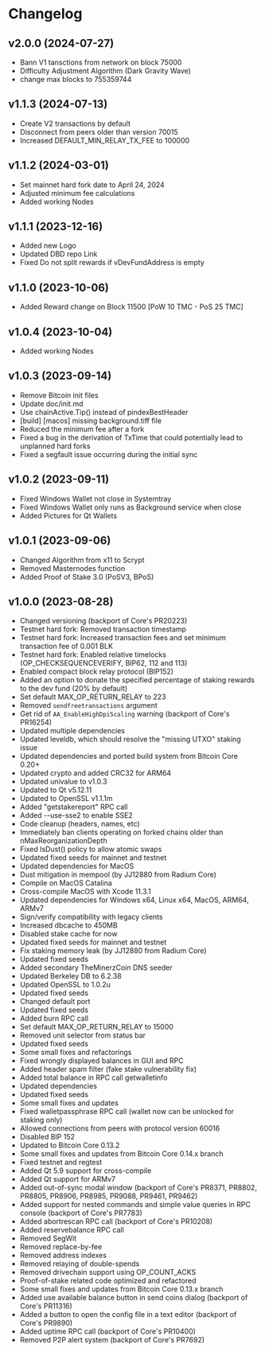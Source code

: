 # Changelog

## v2.0.0 (2024-07-27)

- Bann V1 tansctions from network on block 75000
- Difficulty Adjustment Algorithm (Dark Gravity Wave)
- change max blocks to 755359744


## v1.1.3 (2024-07-13)

- Create V2 transactions by default
- Disconnect from peers older than version 70015
- Increased DEFAULT_MIN_RELAY_TX_FEE to 100000

## v1.1.2 (2024-03-01)
- Set mainnet hard fork date to April 24, 2024
- Adjusted minimum fee calculations
- Added working Nodes

## v1.1.1 (2023-12-16)
- Added new Logo
- Updated DBD repo Link
- Fixed Do not split rewards if vDevFundAddress is empty

## v1.1.0 (2023-10-06)
- Added Reward change on Block 11500 [PoW 10 TMC - PoS 25 TMC]

## v1.0.4 (2023-10-04)
- Added working Nodes

## v1.0.3 (2023-09-14)
- Remove Bitcoin init files
- Update doc/init.md
- Use chainActive.Tip() instead of pindexBestHeader
- [build] [macos] missing background.tiff file
- Reduced the minimum fee after a fork
- Fixed a bug in the derivation of TxTime that could potentially lead to unplanned hard forks
- Fixed a segfault issue occurring during the initial sync
 
## v1.0.2 (2023-09-11)
- Fixed Windows Wallet not close in Systemtray
- Fixed Windows Wallet only runs as Background service when close
- Added Pictures for Qt Wallets

## v1.0.1 (2023-09-06)
- Changed Algorithm from x11 to Scrypt
- Removed Masternodes function
- Added Proof of Stake 3.0 (PoSV3, BPoS)

## v1.0.0 (2023-08-28)
- Changed versioning (backport of Core's PR20223)
- Testnet hard fork: Removed transaction timestamp
- Testnet hard fork: Increased transaction fees and set minimum transaction fee of 0.001 BLK
- Testnet hard fork: Enabled relative timelocks (OP_CHECKSEQUENCEVERIFY, BIP62, 112 and 113)
- Enabled compact block relay protocol (BIP152)
- Added an option to donate the specified percentage of staking rewards to the dev fund (20% by default)
- Set default MAX_OP_RETURN_RELAY to 223
- Removed `sendfreetransactions` argument
- Get rid of `AA_EnableHighDpiScaling` warning (backport of Core's PR16254)
- Updated multiple dependencies
- Updated leveldb, which should resolve the "missing UTXO" staking issue
- Updated dependencies and ported build system from Bitcoin Core 0.20+
- Updated crypto and added CRC32 for ARM64
- Updated univalue to v1.0.3
- Updated to Qt v5.12.11
- Updated to OpenSSL v1.1.1m
- Added "getstakereport" RPC call
- Added --use-sse2 to enable SSE2
- Code cleanup (headers, names, etc)
- Immediately ban clients operating on forked chains older than nMaxReorganizationDepth
- Fixed IsDust() policy to allow atomic swaps
- Updated fixed seeds for mainnet and testnet
- Updated dependencies for MacOS
- Dust mitigation in mempool (by JJ12880 from Radium Core) 
- Compile on MacOS Catalina
- Cross-compile MacOS with Xcode 11.3.1
- Updated dependencies for Windows x64, Linux x64, MacOS, ARM64, ARMv7
- Sign/verify compatibility with legacy clients 
- Increased dbcache to 450MB
- Disabled stake cache for now
- Updated fixed seeds for mainnet and testnet
- Fix staking memory leak (by JJ12880 from Radium Core)
- Updated fixed seeds
- Added secondary TheMinerzCoin DNS seeder
- Updated Berkeley DB to 6.2.38
- Updated OpenSSL to 1.0.2u
- Updated fixed seeds
- Changed default port
- Updated fixed seeds
- Added burn RPC call
- Set default MAX_OP_RETURN_RELAY to 15000
- Removed unit selector from status bar
- Updated fixed seeds
- Some small fixes and refactorings
- Fixed wrongly displayed balances in GUI and RPC
- Added header spam filter (fake stake vulnerability fix)
- Added total balance in RPC call getwalletinfo
- Updated dependencies
- Updated fixed seeds
- Some small fixes and updates
- Fixed walletpassphrase RPC call (wallet now can be unlocked for staking only)
- Allowed connections from peers with protocol version 60016
- Disabled BIP 152
- Updated to Bitcoin Core 0.13.2
- Some small fixes and updates from Bitcoin Core 0.14.x branch
- Fixed testnet and regtest
- Added Qt 5.9 support for cross-compile
- Added Qt support for ARMv7
- Added out-of-sync modal window (backport of Core's PR8371, PR8802, PR8805, PR8906, PR8985, PR9088, PR9461, PR9462)
- Added support for nested commands and simple value queries in RPC console (backport of Core's PR7783)
- Added abortrescan RPC call (backport of Core's PR10208)
- Added reservebalance RPC call
- Removed SegWit
- Removed replace-by-fee
- Removed address indexes
- Removed relaying of double-spends
- Removed drivechain support using OP_COUNT_ACKS
- Proof-of-stake related code optimized and refactored
- Some small fixes and updates from Bitcoin Core 0.13.x branch
- Added use available balance button in send coins dialog (backport of Core's PR11316)
- Added a button to open the config file in a text editor (backport of Core's PR9890)
- Added uptime RPC call (backport of Core's PR10400)
- Removed P2P alert system (backport of Core's PR7692)
